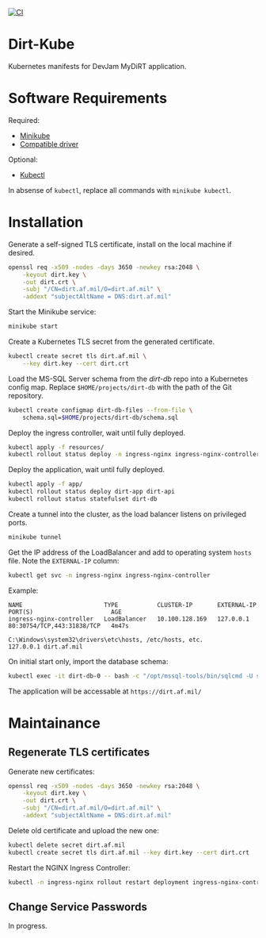 [![CI](https://github.com/elblayko/dirt-kube/actions/workflows/ci.yml/badge.svg?branch=master)](https://github.com/elblayko/dirt-kube/actions/workflows/ci.yml)

# Dirt-Kube
Kubernetes manifests for DevJam MyDiRT application.

# Software Requirements

Required:
- [Minikube](https://minikube.sigs.k8s.io/docs/start/)
- [Compatible driver](https://minikube.sigs.k8s.io/docs/drivers/)

Optional:
- [Kubectl](https://kubernetes.io/docs/tasks/tools/)

In absense of `kubectl`, replace all commands with `minikube kubectl`.

# Installation
Generate a self-signed TLS certificate, install on the local machine if desired.
```bash
openssl req -x509 -nodes -days 3650 -newkey rsa:2048 \
    -keyout dirt.key \
    -out dirt.crt \
    -subj "/CN=dirt.af.mil/O=dirt.af.mil" \
    -addext "subjectAltName = DNS:dirt.af.mil"
```

Start the Minikube service:
```bash
minikube start
```

Create a Kubernetes TLS secret from the generated certificate.
```bash
kubectl create secret tls dirt.af.mil \
    --key dirt.key --cert dirt.crt
```

Load the MS-SQL Server schema from the *dirt-db* repo into a Kubernetes config map.  Replace `$HOME/projects/dirt-db` with the path of the Git repository.
```bash
kubectl create configmap dirt-db-files --from-file \
    schema.sql=$HOME/projects/dirt-db/schema.sql
```

Deploy the ingress controller, wait until fully deployed.
```bash
kubectl apply -f resources/
kubectl rollout status deploy -n ingress-nginx ingress-nginx-controller
```

Deploy the application, wait until fully deployed.
```bash
kubectl apply -f app/
kubectl rollout status deploy dirt-app dirt-api
kubectl rollout status statefulset dirt-db
```

Create a tunnel into the cluster, as the load balancer listens on privileged ports.
```bash
minikube tunnel
```

Get the IP address of the LoadBalancer and add to operating system `hosts` file.  Note the `EXTERNAL-IP` column:
```bash
kubectl get svc -n ingress-nginx ingress-nginx-controller
```

Example:
```
NAME                       TYPE           CLUSTER-IP       EXTERNAL-IP   PORT(S)                      AGE
ingress-nginx-controller   LoadBalancer   10.100.128.169   127.0.0.1     80:30754/TCP,443:31838/TCP   4m47s

C:\Windows\system32\drivers\etc\hosts, /etc/hosts, etc.
127.0.0.1 dirt.af.mil
```

On initial start only, import the database schema:
```bash
kubectl exec -it dirt-db-0 -- bash -c "/opt/mssql-tools/bin/sqlcmd -U sa -i /var/opt/mssql/schema/schema.sql"
```

The application will be accessable at `https://dirt.af.mil/`

# Maintainance

## Regenerate TLS certificates

Generate new certificates:
```bash
openssl req -x509 -nodes -days 3650 -newkey rsa:2048 \
    -keyout dirt.key \
    -out dirt.crt \
    -subj "/CN=dirt.af.mil/O=dirt.af.mil" \
    -addext "subjectAltName = DNS:dirt.af.mil"
```

Delete old certificate and upload the new one:
```bash
kubectl delete secret dirt.af.mil
kubectl create secret tls dirt.af.mil --key dirt.key --cert dirt.crt
```

Restart the NGINX Ingress Controller:
```bash
kubectl -n ingress-nginx rollout restart deployment ingress-nginx-controller
```

## Change Service Passwords

In progress.
